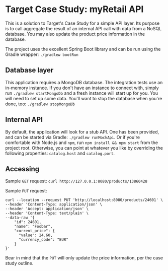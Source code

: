 # Target Case Study: myRetail API
This is a solution to Target's Case Study for a simple API layer.  Its purpose is to call aggregate the result of an internal API call with data from a NoSQL database. You may also update the product price information in the database. 

The project uses the excellent Spring Boot library and can be run using the Gradle wrapper: `./gradlew bootRun`

## Database layer
This application requires a MongoDB database.  The integration tests use an in-memory instance.  If you don't have an instance to connect with, simply run `./gradlew startMongoDb` and a fresh instance will start up for you. You will need to set up some data.  You'll want to stop the database when you're done, too: `./gradlew stopMongoDb`

## Internal API
By default, the application will look for a stub API.  One has been provided, and can be started via Gradle: `./gradlew runMockApi`.  Or if you're comfortable with Node.js and `npm`, run `npm install && npm start` from the project root. Otherwise, you can point at whatever you like by overriding the following properties: `catalog.host` and `catalog.port`.

## Accessing
Sample `GET` request: `curl http://127.0.0.1:8080/products/13860428`

Sample `PUT` request: 
```
curl --location --request PUT 'http://localhost:8080/products/24601' \
--header 'Content-Type: application/json' \
--header 'Accept: application/json' \
--header 'Content-Type: text/plain' \
--data-raw '{
	"id": 24601,
	"name": "Foobar",
	"current_price": {
	  "value": 24.60,
	  "currency_code": "EUR"
    }
}'
```
Bear in mind that the `PUT` will only update the price information, per the case study outline.